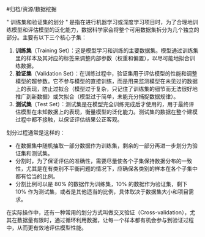 #归档/资源/数据挖掘

" 训练集和验证集的划分 " 是指在进行机器学习或深度学习项目时，为了合理地训练模型和评估模型的泛化能力，数据科学家会将整个可用数据集拆分为几个独立的部分。主要有以下三个核心子集：

1. **训练集**（Training Set）：这是模型学习和训练的主要数据集。模型通过训练集里的样本及其对应的标签来调整内部参数（权重和偏置），以尽可能地拟合训练数据。
2. **验证集**（Validation Set）：在训练过程中，验证集用于评估模型的性能和调整模型的超参数。它不参与模型的直接训练，而是用来监测模型在未见过的数据上的表现，防止过拟合（模型过于复杂，只记住了训练集的细节而无法很好地推广到新数据）或欠拟合（模型过于简单，未能充分捕捉数据规律）。
3. **测试集**（Test Set）：测试集是在模型完全训练完成后才使用的，用于最终评估模型在未知数据上的表现，衡量模型的泛化能力。测试集的数据在整个建模过程中都不接触，以保证评估结果公正客观。

划分过程通常是这样的：

- 在数据集中随机抽取一部分数据作为训练集，剩余的一部分再进一步划分为验证集和测试集。
- 分割时，为了保证评估的准确性，需要尽量使各个子集保持数据分布的一致性，尤其是在有类别不平衡问题的情况下，应确保各类别的样本在各个子集中都有恰当的比例。
- 分割比例可以是 80% 的数据作为训练集，10% 的数据作为验证集，剩下 10% 作为测试集，或者是其他适当的比例，具体取决于数据集大小和项目需求。

在实际操作中，还有一种常用的划分方式叫做交叉验证（Cross-validation），尤其在数据量有限时，通过循环利用数据，让每一个样本都有机会参与到验证过程中，从而更有效地评估模型性能。
